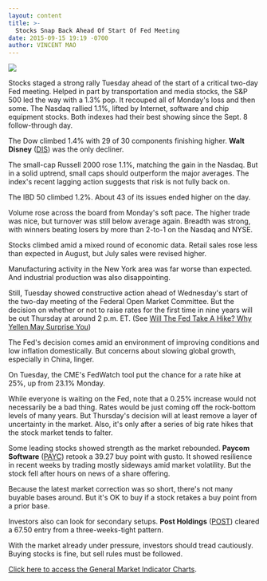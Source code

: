 ```yaml
---
layout: content
title: >-
  Stocks Snap Back Ahead Of Start Of Fed Meeting
date: 2015-09-15 19:19 -0700
author: VINCENT MAO
---
```






![](https://www.investors.com/wp-content/uploads/ibd-migrated-images/MP0916-2.gif)









  

Stocks staged a strong rally Tuesday ahead of the start of a critical two-day Fed meeting. Helped in part by transportation and media stocks, the S&P 500 led the way with a 1.3% pop. It recouped all of Monday's loss and then some. The Nasdaq rallied 1.1%, lifted by Internet, software and chip equipment stocks. Both indexes had their best showing since the Sept. 8 follow-through day.

  

The Dow climbed 1.4% with 29 of 30 components finishing higher. **Walt Disney** ([DIS](https://research.investors.com/quote.aspx?symbol=DIS)) was the only decliner.

  

The small-cap Russell 2000 rose 1.1%, matching the gain in the Nasdaq. But in a solid uptrend, small caps should outperform the major averages. The index's recent lagging action suggests that risk is not fully back on.

  

The IBD 50 climbed 1.2%. About 43 of its issues ended higher on the day.

  

Volume rose across the board from Monday's soft pace. The higher trade was nice, but turnover was still below average again. Breadth was strong, with winners beating losers by more than 2-to-1 on the Nasdaq and NYSE.

  

Stocks climbed amid a mixed round of economic data. Retail sales rose less than expected in August, but July sales were revised higher.

  

Manufacturing activity in the New York area was far worse than expected. And industrial production was also disappointing.

  

Still, Tuesday showed constructive action ahead of Wednesday's start of the two-day meeting of the Federal Open Market Committee. But the decision on whether or not to raise rates for the first time in nine years will be out Thursday at around 2 p.m. ET. (See [Will The Fed Take A Hike? Why Yellen May Surprise You](http://news.investors.com/economy/091515-771177-federal-reserve-rate-hike-economists-investors-diverge.htm))

  

The Fed's decision comes amid an environment of improving conditions and low inflation domestically. But concerns about slowing global growth, especially in China, linger.

  

On Tuesday, the CME's FedWatch tool put the chance for a rate hike at 25%, up from 23.1% Monday.

  

While everyone is waiting on the Fed, note that a 0.25% increase would not necessarily be a bad thing. Rates would be just coming off the rock-bottom levels of many years. But Thursday's decision will at least remove a layer of uncertainty in the market. Also, it's only after a series of big rate hikes that the stock market tends to falter.

  

Some leading stocks showed strength as the market rebounded. **Paycom Software** ([PAYC](https://research.investors.com/quote.aspx?symbol=PAYC)) retook a 39.27 buy point with gusto. It showed resilience in recent weeks by trading mostly sideways amid market volatility. But the stock fell after hours on news of a share offering.

  

Because the latest market correction was so short, there's not many buyable bases around. But it's OK to buy if a stock retakes a buy point from a prior base.

  

Investors also can look for secondary setups. **Post Holdings** ([POST](https://research.investors.com/quote.aspx?symbol=POST)) cleared a 67.50 entry from a three-weeks-tight pattern.

  

With the market already under pressure, investors should tread cautiously. Buying stocks is fine, but sell rules must be followed.

  

[Click here to access the General Market Indicator Charts](https://www.investors.com/pdf/GMI_091615.pdf).




